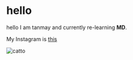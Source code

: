 # hello

hello I am tanmay and currently re-learning **MD**.

My Instagram is [this](https://www.instagram.com/simply.tanmay/)


![catto](https://static0.gamerantimages.com/wordpress/wp-content/uploads/2022/07/sleeping-cat-in-stray-1.jpg?q=50&fit=contain&w=1140&h=&dpr=1.5)
